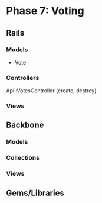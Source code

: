 # Phase 7: Voting

## Rails
### Models
* Vote

### Controllers
Api::VotesController (create, destroy)

### Views

## Backbone
### Models

### Collections

### Views

## Gems/Libraries
